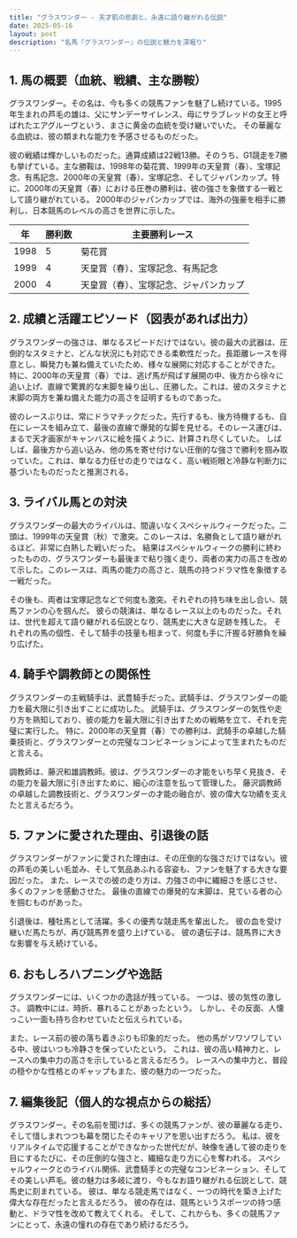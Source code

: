 ```yaml
---
title: "グラスワンダー - 天才肌の悲劇と、永遠に語り継がれる伝説"
date: 2025-05-16
layout: post
description: "名馬『グラスワンダー』の伝説と魅力を深堀り"
---
```


## 1. 馬の概要（血統、戦績、主な勝鞍）

グラスワンダー。その名は、今も多くの競馬ファンを魅了し続けている。1995年生まれの芦毛の雄は、父にサンデーサイレンス、母にサラブレッドの女王と呼ばれたエアグルーヴという、まさに黄金の血統を受け継いでいた。  その華麗なる血統は、彼の類まれな能力を予感させるものだった。

彼の戦績は輝かしいものだった。通算成績は22戦13勝。そのうち、G1競走を7勝も挙げている。主な勝鞍は、1998年の菊花賞、1999年の天皇賞（春）、宝塚記念、有馬記念、2000年の天皇賞（春）、宝塚記念、そしてジャパンカップ。特に、2000年の天皇賞（春）における圧巻の勝利は、彼の強さを象徴する一戦として語り継がれている。  2000年のジャパンカップでは、海外の強豪を相手に勝利し、日本競馬のレベルの高さを世界に示した。

| 年 | 勝利数 | 主要勝利レース |
|---|---|---|
| 1998 | 5 | 菊花賞 |
| 1999 | 4 | 天皇賞（春）、宝塚記念、有馬記念 |
| 2000 | 4 | 天皇賞（春）、宝塚記念、ジャパンカップ |


## 2. 成績と活躍エピソード（図表があれば出力）

グラスワンダーの強さは、単なるスピードだけではない。彼の最大の武器は、圧倒的なスタミナと、どんな状況にも対応できる柔軟性だった。長距離レースを得意とし、瞬発力も兼ね備えていたため、様々な展開に対応することができた。  特に、2000年の天皇賞（春）では、逃げ馬が飛ばす展開の中、後方から徐々に追い上げ、直線で驚異的な末脚を繰り出し、圧勝した。これは、彼のスタミナと末脚の両方を兼ね備えた能力の高さを証明するものであった。

彼のレースぶりは、常にドラマチックだった。先行するも、後方待機するも、自在にレースを組み立て、最後の直線で爆発的な脚を見せる。そのレース運びは、まるで天才画家がキャンバスに絵を描くように、計算され尽くしていた。  しばしば、最後方から追い込み、他の馬を寄せ付けない圧倒的な強さで勝利を掴み取っていた。これは、単なる力任せの走りではなく、高い戦術眼と冷静な判断力に基づいたものだったと推測される。


## 3. ライバル馬との対決

グラスワンダーの最大のライバルは、間違いなくスペシャルウィークだった。二頭は、1999年の天皇賞（秋）で激突。このレースは、名勝負として語り継がれるほど、非常に白熱した戦いだった。  結果はスペシャルウィークの勝利に終わったものの、グラスワンダーも最後まで粘り強く走り、両者の実力の高さを改めて示した。このレースは、両馬の能力の高さと、競馬の持つドラマ性を象徴する一戦だった。

その後も、両者は宝塚記念などで何度も激突。それぞれの持ち味を出し合い、競馬ファンの心を掴んだ。  彼らの競演は、単なるレース以上のものだった。それは、世代を超えて語り継がれる伝説となり、競馬史に大きな足跡を残した。  それぞれの馬の個性、そして騎手の技量も相まって、何度も手に汗握る好勝負を繰り広げた。


## 4. 騎手や調教師との関係性

グラスワンダーの主戦騎手は、武豊騎手だった。武騎手は、グラスワンダーの能力を最大限に引き出すことに成功した。  武騎手は、グラスワンダーの気性や走り方を熟知しており、彼の能力を最大限に引き出すための戦略を立て、それを完璧に実行した。  特に、2000年の天皇賞（春）での勝利は、武騎手の卓越した騎乗技術と、グラスワンダーとの完璧なコンビネーションによって生まれたものだと言える。

調教師は、藤沢和雄調教師。彼は、グラスワンダーの才能をいち早く見抜き、その能力を最大限に引き出すために、細心の注意を払って管理した。  藤沢調教師の卓越した調教技術と、グラスワンダーの才能の融合が、彼の偉大な功績を支えたと言えるだろう。


## 5. ファンに愛された理由、引退後の話

グラスワンダーがファンに愛された理由は、その圧倒的な強さだけではない。彼の芦毛の美しい毛並み、そして気品あふれる容姿も、ファンを魅了する大きな要因だった。  また、レースでの彼の走り方は、力強さの中に繊細さを感じさせ、多くのファンを感動させた。  最後の直線での爆発的な末脚は、見ている者の心を掴むものがあった。

引退後は、種牡馬として活躍。多くの優秀な競走馬を輩出した。  彼の血を受け継いだ馬たちが、再び競馬界を盛り上げている。  彼の遺伝子は、競馬界に大きな影響を与え続けている。


## 6. おもしろハプニングや逸話

グラスワンダーには、いくつかの逸話が残っている。  一つは、彼の気性の激しさ。  調教中には、時折、暴れることがあったという。  しかし、その反面、人懐っこい一面も持ち合わせていたと伝えられている。

また、レース前の彼の落ち着きぶりも印象的だった。  他の馬がソワソワしている中、彼はいつも冷静さを保っていたという。  これは、彼の高い精神力と、レースへの集中力の高さを示していると言えるだろう。  レースへの集中力と、普段の穏やかな性格とのギャップもまた、彼の魅力の一つだった。


## 7. 編集後記（個人的な視点からの総括）

グラスワンダー。その名前を聞けば、多くの競馬ファンが、彼の華麗なる走り、そして惜しまれつつも幕を閉じたそのキャリアを思い出すだろう。  私は、彼をリアルタイムで応援することができなかった世代だが、映像を通して彼の走りを目にするたびに、その圧倒的な強さと、繊細な走り方に心を奪われる。  スペシャルウィークとのライバル関係、武豊騎手との完璧なコンビネーション、そしてその美しい芦毛。彼の魅力は多岐に渡り、今もなお語り継がれる伝説として、競馬史に刻まれている。  彼は、単なる競走馬ではなく、一つの時代を築き上げた偉大な存在だったと言えるだろう。  彼の存在は、競馬というスポーツの持つ感動と、ドラマ性を改めて教えてくれる。  そして、これからも、多くの競馬ファンにとって、永遠の憧れの存在であり続けるだろう。

